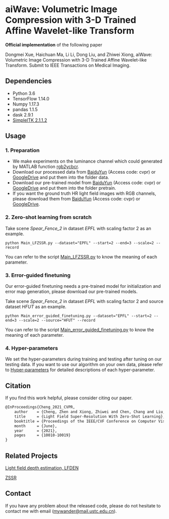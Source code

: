 # aiWave: Volumetric Image Compression with 3-D Trained Affine Wavelet-like Transform


**Official implementation** of the following paper

Dongmei Xue, Haichuan Ma, Li Li, Dong Liu, and Zhiwei Xiong, aiWave: Volumetric Image Compression with 3-D Trained Affine Wavelet-like Transform. Submit to IEEE Transactions on Medical Imaging.



## Dependencies

- Python 3.6 
- TensorFlow 1.14.0
- Numpy 1.17.3
- pandas 1.1.5
- dask 2.9.1
- [SimpleITK 2.1.1.2](https://pypi.org/project/SimpleITK/) 



## Usage

### 1. Preparation

- We make experiments on the luminance channel which could generated by MATLAB function [rgb2ycbcr](https://www.mathworks.com/help/images/ref/rgb2ycbcr.html).
- Download our processed data from [BaiduYun](https://pan.baidu.com/s/16pChtBkmeS_rz6-Bm4CWhA) (Access code: cvpr) or [GoogleDrive](https://drive.google.com/drive/folders/1O02hmUpFjgb92ysteO0D9v7as64NcyUI?usp=sharing) and put them into the folder data. 
- Download our pre-trained model from [BaiduYun](https://pan.baidu.com/s/1pwj4BcKjmPIz_YJ9ZzXktQ) (Access code: cvpr) or [GoogleDrive](https://drive.google.com/drive/folders/1-sJLzVqz4O7PSHx_tvz2766izBJnfqmP?usp=sharing) and put them into the folder pretrain.
- If you want the ground truth HR light field images with RGB channels, please download them from [BaiduYun](https://pan.baidu.com/s/14dw4SaqhpNf6_RZNvXFvLA) (Access code: cvpr) or [GoogleDrive](https://drive.google.com/file/d/1bBlljZ0gg9E5VxdZT91cDJPhzOw75cev/view?usp=sharing).



### 2. Zero-shot learning from scratch

Take scene *Spear_Fence_2* in dataset *EPFL* with scaling factor 2 as an example.

```shell
python Main_LFZSSR.py --dataset="EPFL" --start=2 --end=3 --scale=2 --record
```

You can refer to the script [Main_LFZSSR.py](https://github.com/Joechann0831/LFZSSR/blob/master/Main_LFZSSR.py) to know the meaning of each parameter. 

### 3. Error-guided finetuning

Our error-guided finetuning needs a pre-trained model for initialization and error map generation, please download our pre-trained models.

Take scene *Spear_Fence_2* in dataset *EPFL* with scaling factor 2 and source dataset *HFUT* as an example.

```shell
python Main_error_guided_finetuning.py --dataset="EPFL" --start=2 --end=3 --scale=2 --source="HFUT" --record
```

You can refer to the script [Main_error_guided_finetuning.py](https://github.com/Joechann0831/LFZSSR/blob/master/Main_error_guided_finetuning.py) to know the meaning of each parameter.

### 4. Hyper-parameters

We set the hyper-parameters during training and testing after tuning on our testing data. If you want to use our algorithm on your own data, please refer to [Hyper-parameters](https://github.com/Joechann0831/LFZSSR/tree/master/hyper-parameters) for detailed descriptions of each hyper-parameter.

## Citation

If you find this work helpful, please consider citing our paper.

```latex
@InProceedings{Cheng_2021_CVPR,
    author    = {Cheng, Zhen and Xiong, Zhiwei and Chen, Chang and Liu, Dong and Zha, Zheng-Jun},
    title     = {Light Field Super-Resolution With Zero-Shot Learning},
    booktitle = {Proceedings of the IEEE/CVF Conference on Computer Vision and Pattern Recognition (CVPR)},
    month     = {June},
    year      = {2021},
    pages     = {10010-10019}
}
```

## Related Projects

[Light field depth estimation, LFDEN](https://github.com/JiayongO-O/LFDEN)

[ZSSR](https://github.com/assafshocher/ZSSR)

## Contact

If you have any problem about the released code, please do not hesitate to contact me with email (mywander@mail.ustc.edu.cn).
